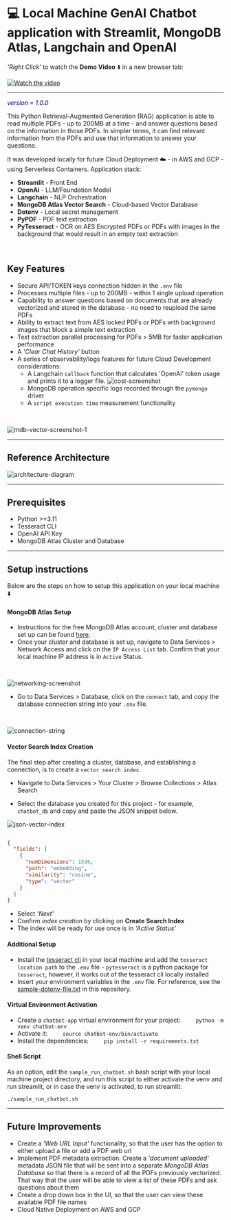 # :computer: Local Machine GenAI Chatbot  application with Streamlit, MongoDB Atlas, Langchain and OpenAI

_'Right Click'_ to watch the __Demo Video__ :arrow_down: in a new browser tab:

<!-- markdownlint-disable-next-line MD033 -->
<a href="https://youtu.be/E0RpmGbmKEg" target="_blank">
<!-- markdownlint-disable-next-line MD033 -->
  <img src="https://img.youtube.com/vi/E0RpmGbmKEg/0.jpg" alt="Watch the video">
</a>

---
<!-- markdownlint-disable-next-line MD033 -->
<span style="color:darkblue">_version = 1.0.0_</span>
<!-- markdownlint-enable MD033 -->

This Python Retrieval-Augmented Generation (RAG) application is able to read multiple PDFs - up to 200MB at a time - and answer questions based on the information in those PDFs. In simpler terms, it can find relevant information from the PDFs and use that information to answer your questions.

It was developed locally for future Cloud Deployment :cloud: - in AWS and GCP - using Serverless Containers. Application stack:

* **Streamlit** - Front End
* **OpenAi** - LLM/Foundation Model
* **Langchain** - NLP Orchestration
* **MongoDB Atlas Vector Search** - Cloud-based Vector Database
* **Dotenv** - Local secret management
* **PyPDF** - PDF text extraction
* **PyTesseract** - OCR on AES Encrypted PDFs or PDFs with images in the background that would result in an empty text extraction
</br>

## Key Features

* Secure API/TOKEN keys connection hidden in the `.env` file
* Processes multiple files - up to 200MB - within 1 single upload operation
* Capability to answer questions based on documents that are already vectorized and stored in the database - no need to reupload the same PDFs
* Ability to extract text from AES locked PDFs or PDFs with background images that block a simple text extraction
* Text extraction parallel processing for  PDFs > 5MB for faster application performance
* A _'Clear Chat History'_ button
* A series of observability/logs features for future Cloud Development considerations:
  * A Langchain `callback` function that calculates 'OpenAi' token usage and prints it to a logger file.
  ![cost-screenshot](images/openai-token-usage-mdb-logs-screenshot.png) 
  * MongoDB operation specific logs recorded through the `pymongo` driver
  * A `script execution time` measurement functionality

</br>

![mdb-vector-screenshot-1](images/mdb-compass-screenshot-1.png)

---

## Reference Architecture

![architecture-diagram](images/local-rag-mdb-diagram.png)

---

## Prerequisites

* Python >=3.11
* Tesseract CLI
* OpenAI API Key
* MongoDB Atlas Cluster and Database

---

## Setup instructions

Below are the steps on how to setup this application on your local machine :arrow_down:

#### MongoDB Atlas Setup

* Instructions for the free MongoDB Atlas account, cluster and database set up can be found [here](https://www.mongodb.com/docs/atlas/getting-started/).
* Once your cluster and database is set up, navigate to Data Services > Network Access and click on the `IP Access List` tab. Confirm that your local machine IP address is in `Active` Status.
 </br>
  
![networking-screenshot](images/mdb-networking-screenshot.png)
</br>

* Go to Data Services > Database, click on the `connect` tab, and copy the database connection string into your `.env` file.

</br>

![connection-string](images/mdb-connection-screenshot.png)
</br>

#### Vector Search Index Creation

The final step after creating a cluster, database, and establishing a connection, is to create a `vector search index`.

* Navigate to Data Services > Your Cluster > Browse Collections > Atlas Search

* Select the database you created for this project - for example, `chatbot_db`  and copy and paste the JSON snippet below.

![json-vector-index](images/mdb-index-json-screenshot.png)

```json

{
  "fields": [
    {
      "numDimensions": 1536,
      "path": "embedding",
      "similarity": "cosine",
      "type": "vector"
    }
  ]
}

```

* Select _'Next'_
* Confirm _index creation_ by clicking on **Create Search Index**
* The index will be ready for use once is in _'Active Status'_

#### Additional Setup

* Install the [tesseract cli](https://tesseract-ocr.github.io/tessdoc/Command-Line-Usage.html) in your local machine and add the `tesseract location path` to the `.env` file - `pytesseract` is a python package for `tesseract`, however, it works out of the tesseract cli locally installed
* Insert your environment variables in the `.env` file. For reference, see the [sample-dotenv-file.txt](sample-dotenv-file.txt) in this repository.

#### Virtual Environment Activation

* Create a `chatbot-app` virtual environment for your project:
&nbsp;&nbsp;&nbsp;&nbsp;&nbsp;&nbsp;&nbsp;&nbsp;`python -m venv chatbot-env`
* Activate it:
&nbsp;&nbsp;&nbsp;&nbsp;&nbsp;&nbsp;&nbsp;&nbsp;`source chatbot-env/bin/activate`
* Install the dependencies:
&nbsp;&nbsp;&nbsp;&nbsp;&nbsp;&nbsp;&nbsp;&nbsp;`pip install -r requirements.txt`  

#### Shell Script

As an option, edit the `sample_run_chatbot.sh` bash script with your local machine project directory, and run this script to either activate the venv and run streamlit, or in case the venv is activated, to run streamlit:

`./sample_run_chatbot.sh`

---

## Future Improvements

* Create a *'Web URL Input'* functionality, so that the user has the option to either upload a file or add a PDF web url
* Implement PDF metadata extraction. Create a _'document uploaded'_ metadata JSON file that will be sent into a separate  _MongoDB Atlas  Database_ so that there is a record of all the PDFs previously vectorized. That way that the user will be able to view a list of these PDFs and ask questions about them
* Create a drop down box in the UI, so that the user can view these available PDF file names
* Cloud Native Deployment on AWS and GCP
